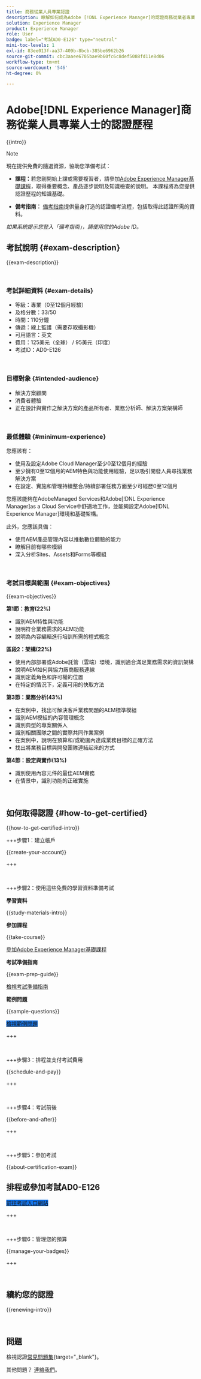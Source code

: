 ```yaml
---
title: 商務從業人員專業認證
description: 瞭解如何成為Adobe [!DNL Experience Manager]的認證商務從業者專業人員。
solution: Experience Manager
product: Experience Manager
role: User
badge: label="考試AD0-E126" type="neutral"
mini-toc-levels: 1
exl-id: 83ee013f-aa37-409b-8bcb-385be6962b26
source-git-commit: cbc3aaee6705bae9b60fc6c8def5088fd11e8d06
workflow-type: tm+mt
source-wordcount: '546'
ht-degree: 0%

---
```


# Adobe[!DNL Experience Manager]商務從業人員專業人士的認證歷程

{{intro}}

>[!NOTE]
>
>現在提供免費的隨選資源，協助您準備考試：
>
>* **課程：**&#x200B;若您剛開始上課或需要複習者，請參加[Adobe Experience Manager基礎課程](https://app.rockinfo.com/courses/240)，取得重要概念、產品逐步說明及知識檢查的說明。 本課程將為您提供認證歷程的知識基礎。
>
>* **備考指南：** [備考指南](https://app.rockinfo.com/courses/122)提供量身打造的認證備考流程，包括取得此認證所需的資料。
>
>_如果系統提示您登入「備考指南」，請使用您的Adobe ID。_

## 考試說明 {#exam-description}

{{exam-description}}

<br>

### 考試詳細資料 {#exam-details}

* 等級：專業（0至12個月經驗）
* 及格分數：33/50
* 時間：110分鐘
* 傳遞：線上監護（需要存取攝影機）
* 可用語言：英文
* 費用：125美元（全球） / 95美元（印度）
* 考試ID：AD0-E126

<br>

### 目標對象 {#intended-audience}

* 解決方案顧問
* 消費者體驗
* 正在設計與實作之解決方案的產品所有者、業務分析師、解決方案架構師

<br>

### 最低體驗 {#minimum-experience}

您應該有：

* 使用及設定Adobe Cloud Manager至少0至12個月的經驗
* 至少擁有0至12個月的AEM特色與功能使用經驗，足以吸引開發人員尋找業務解決方案
* 在設定、實施和管理持續整合/持續部署任務方面至少可經歷0至12個月

您應該能夠在AdobeManaged Services和Adobe[!DNL Experience Manager]as a Cloud Service中舒適地工作，並能夠設定Adobe[!DNL Experience Manager]環境和基礎架構。

此外，您應該具備：

* 使用AEM產品管理內容以推動數位體驗的能力
* 瞭解目前有哪些模組
* 深入分析Sites、Assets和Forms等模組

<br>

### 考試目標與範圍 {#exam-objectives}

{{exam-objectives}}

**第1節：教育(22%)**

* 識別AEM特性與功能
* 說明符合業務需求的AEM功能
* 說明為內容編輯進行培訓所需的程式概念

**區段2：架構(22%)**

* 使用內部部署或Adobe託管（雲端）環境，識別適合滿足業務需求的資訊架構
* 說明AEM如何與協力廠商服務連線
* 識別定義角色和許可權的位置
* 在特定的情況下，定義可用的快取方法

**第3節：業務分析(43%)**

* 在案例中，找出可解決客戶業務問題的AEM標準模組
* 識別AEM模組的內容管理概念
* 識別典型的專案關係人
* 識別相關團隊之間的實際共同作業案例
* 在案例中，說明在預算和/或範圍內達成業務目標的正確方法
* 找出將業務目標與開發團隊連結起來的方式

**第4節：設定與實作(13%)**

* 識別使用內容元件的最佳AEM實務
* 在情景中，識別功能的正確實施

<br>

## 如何取得認證 {#how-to-get-certified}

{{how-to-get-certified-intro}}

+++步驟1：建立帳戶

{{create-your-account}}

+++

<br>

+++步驟2：使用這些免費的學習資料準備考試

**學習資料**

{{study-materials-intro}}

**參加課程**

{{take-course}}

[參加Adobe Experience Manager基礎課程](https://app.rockinfo.com/courses/240)

**考試準備指南**

{{exam-prep-guide}}

[檢視考試準備指南](https://app.rockinfo.com/courses/122)


**範例問題**

{{sample-questions}}

<a href="https://scorpion.caveon.com/launchpad/ad0-e126-adobe-experience-manager-business-practitioner-professional-copy-ddww4w" target="_blank" class="spectrum-Button spectrum-Button--fill spectrum-Button--accent spectrum-Button--sizeM is-margin-bottom-big-big at-element-click-tracking" style="background-color:#1473E6">

<span class="spectrum-Button-label has-no-wrap">
   檢視範例問題
</span>
</a>

+++

<br>

+++步驟3：排程並支付考試費用

{{schedule-and-pay}}

+++

<br>

+++步驟4：考試前後

{{before-and-after}}

+++

<br>

+++步驟5：參加考試

{{about-certification-exam}}

## 排程或參加考試AD0-E126

<a href="https://www.certmetrics.com/adobe/candidate/examity_sso.aspx?eid=AD0-E126" target="_blank" class="spectrum-Button spectrum-Button--fill spectrum-Button--accent spectrum-Button--sizeM is-margin-bottom-big-big at-element-click-tracking" style="background-color:#1473E6">

<span class="spectrum-Button-label has-no-wrap">
   前往考試入口網站
</span>
</a>

+++

<br>

+++步驟6：管理您的預算

{{manage-your-badges}}

+++

<br>

## 續約您的認證

{{renewing-intro}}

<br>

## 問題

檢視認證[常見問題集](https://experienceleague.adobe.com/docs/certification/certification/faq.html){target="_blank"}。

其他問題？ [連絡我們](mailto:certif@adobe.com)。